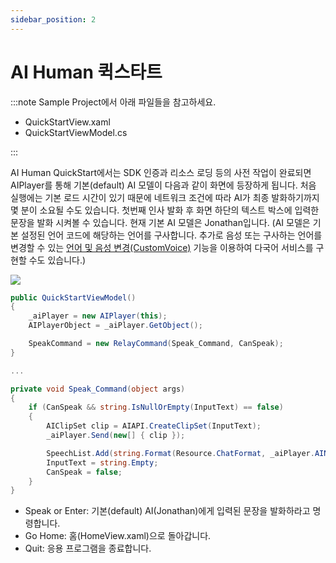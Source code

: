 ```yaml
---
sidebar_position: 2
---
```


# AI Human 퀵스타트

:::note Sample Project에서 아래 파일들을 참고하세요.

- QuickStartView.xaml
- QuickStartViewModel.cs

:::

AI Human QuickStart에서는 SDK 인증과 리소스 로딩 등의 사전 작업이 완료되면 AIPlayer를 통해 기본(default) AI 모델이 다음과 같이 화면에 등장하게 됩니다. 처음 실행에는 기본 로드 시간이 있기 때문에 네트워크 조건에 따라 AI가 최종 발화하기까지 몇 분이 소요될 수도 있습니다. 첫번째 인사 발화 후 화면 하단의 텍스트 박스에 입력한 문장을 발화 시켜볼 수 있습니다. 현재 기본 AI 모델은 Jonathan입니다. (AI 모델은 기본 설정된 언어 코드에 해당하는 언어를 구사합니다. 추가로 음성 또는 구사하는 언어를 변경할 수 있는 [언어 및 음성 변경(CustomVoice)](../aiplayer/advanced-features#언어-및-음성-변경) 기능을 이용하여 다국어 서비스를 구현할 수도 있습니다.)

<img src="/img/aihuman/windows/Jonathan_demo.png" />

```csharp
public QuickStartViewModel()
{
    _aiPlayer = new AIPlayer(this);
    AIPlayerObject = _aiPlayer.GetObject();

    SpeakCommand = new RelayCommand(Speak_Command, CanSpeak);
}

...

private void Speak_Command(object args)
{
    if (CanSpeak && string.IsNullOrEmpty(InputText) == false)
    {
        AIClipSet clip = AIAPI.CreateClipSet(InputText);
        _aiPlayer.Send(new[] { clip });

        SpeechList.Add(string.Format(Resource.ChatFormat, _aiPlayer.AIName, InputText));
        InputText = string.Empty;
        CanSpeak = false;
    }
}
```

- Speak or Enter: 기본(default) AI(Jonathan)에게 입력된 문장을 발화하라고 명령합니다.
- Go Home: 홈(HomeView.xaml)으로 돌아갑니다.
- Quit: 응용 프로그램을 종료합니다.
